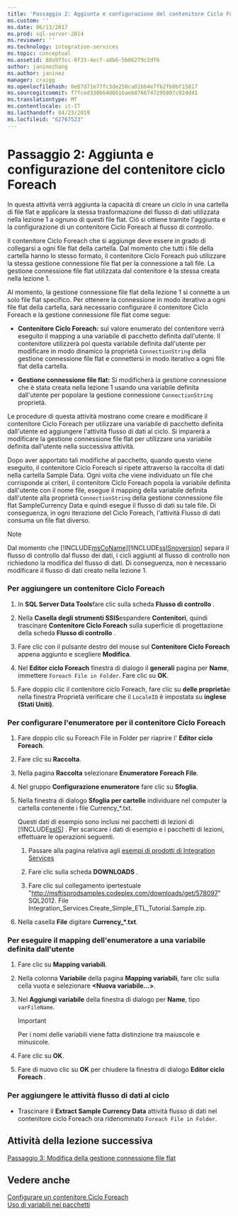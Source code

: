 ```yaml
---
title: 'Passaggio 2: Aggiunta e configurazione del contenitore Ciclo Foreach | Microsoft Docs'
ms.custom: ''
ms.date: 06/13/2017
ms.prod: sql-server-2014
ms.reviewer: ''
ms.technology: integration-services
ms.topic: conceptual
ms.assetid: 88a973cc-0f23-4ecf-adb6-5b06279c2df6
author: janinezhang
ms.author: janinez
manager: craigg
ms.openlocfilehash: 0e07d71e77fc3de250ca01bb4e7fb2fb0bf15817
ms.sourcegitcommit: f7fced330b64d6616aeb8766747295807c92dd41
ms.translationtype: MT
ms.contentlocale: it-IT
ms.lasthandoff: 04/23/2019
ms.locfileid: "62767523"
---
```

# <a name="step-2-adding-and-configuring-the-foreach-loop-container"></a>Passaggio 2: Aggiunta e configurazione del contenitore ciclo Foreach
  In questa attività verrà aggiunta la capacità di creare un ciclo in una cartella di file flat e applicare la stessa trasformazione del flusso di dati utilizzata nella lezione 1 a ognuno di questi file flat. Ciò si ottiene tramite l'aggiunta e la configurazione di un contenitore Ciclo Foreach al flusso di controllo.  
  
 Il contenitore Ciclo Foreach che si aggiunge deve essere in grado di collegarsi a ogni file flat della cartella. Dal momento che tutti i file della cartella hanno lo stesso formato, il contenitore Ciclo Foreach può utilizzare la stessa gestione connessione file flat per la connessione a tali file. La gestione connessione file flat utilizzata dal contenitore è la stessa creata nella lezione 1.  
  
 Al momento, la gestione connessione file flat della lezione 1 si connette a un solo file flat specifico. Per ottenere la connessione in modo iterativo a ogni file flat della cartella, sarà necessario configurare il contenitore Ciclo Foreach e la gestione connessione file flat come segue:  
  
-   **Contenitore Ciclo Foreach:** sul valore enumerato del contenitore verrà eseguito il mapping a una variabile di pacchetto definita dall'utente. Il contenitore utilizzerà poi questa variabile definita dall'utente per modificare in modo dinamico la proprietà `ConnectionString` della gestione connessione file flat e connettersi in modo iterativo a ogni file flat della cartella.  
  
-   **Gestione connessione file flat:** Si modificherà la gestione connessione che è stata creata nella lezione 1 usando una variabile definita dall'utente per popolare la gestione connessione `ConnectionString` proprietà.  
  
 Le procedure di questa attività mostrano come creare e modificare il contenitore Ciclo Foreach per utilizzare una variabile di pacchetto definita dall'utente ed aggiungere l'attività flusso di dati al ciclo. Si imparerà a modificare la gestione connessione file flat per utilizzare una variabile definita dall'utente nella successiva attività.  
  
 Dopo aver apportato tali modifiche al pacchetto, quando questo viene eseguito, il contenitore Ciclo Foreach si ripete attraverso la raccolta di dati nella cartella Sample Data. Ogni volta che viene individuato un file che corrisponde ai criteri, il contenitore Ciclo Foreach popola la variabile definita dall'utente con il nome file, esegue il mapping della variabile definita dall'utente alla proprietà `ConnectionString` della gestione connessione file flat SampleCurrency Data e quindi esegue il flusso di dati su tale file. Di conseguenza, in ogni iterazione del Ciclo Foreach, l'attività Flusso di dati consuma un file flat diverso.  
  
> [!NOTE]  
>  Dal momento che [!INCLUDE[msCoName](../includes/msconame-md.md)][!INCLUDE[ssISnoversion](../includes/ssisnoversion-md.md)] separa il flusso di controllo dal flusso dei dati, i cicli aggiunti al flusso di controllo non richiedono la modifica del flusso di dati. Di conseguenza, non è necessario modificare il flusso di dati creato nella lezione 1.  
  
### <a name="to-add-a-foreach-loop-container"></a>Per aggiungere un contenitore Ciclo Foreach  
  
1.  In **SQL Server Data Tools**fare clic sulla scheda **Flusso di controllo** .  
  
2.  Nella **Casella degli strumenti SSIS**espandere **Contenitori**, quindi trascinare **Contenitore Ciclo Foreach** sulla superficie di progettazione della scheda **Flusso di controllo** .  
  
3.  Fare clic con il pulsante destro del mouse sul **Contenitore Ciclo Foreach** appena aggiunto e scegliere **Modifica**.  
  
4.  Nel **Editor ciclo Foreach** finestra di dialogo il **generali** pagina per **Name**, immettere `Foreach File in Folder`. Fare clic su **OK**.  
  
5.  Fare doppio clic il contenitore ciclo Foreach, fare clic su **delle proprietà**e nella finestra Proprietà verificare che il `LocaleID` è impostata su **inglese (Stati Uniti)**.  
  
### <a name="to-configure-the-enumerator-for-the-foreach-loop-container"></a>Per configurare l'enumeratore per il contenitore Ciclo Foreach  
  
1.  Fare doppio clic su Foreach File in Folder per riaprire l' **Editor ciclo Foreach**.  
  
2.  Fare clic su **Raccolta**.  
  
3.  Nella pagina **Raccolta** selezionare **Enumeratore Foreach File**.  
  
4.  Nel gruppo **Configurazione enumeratore** fare clic su **Sfoglia**.  
  
5.  Nella finestra di dialogo **Sfoglia per cartelle** individuare nel computer la cartella contenente i file Currency_*.txt.  
  
     Questi dati di esempio sono inclusi nei pacchetti di lezioni di [!INCLUDE[ssIS](../includes/ssis-md.md)] . Per scaricare i dati di esempio e i pacchetti di lezioni, effettuare le operazioni seguenti.  
  
    1.  Passare alla pagina relativa agli [esempi di prodotti di Integration Services](https://go.microsoft.com/fwlink/?LinkId=275027)  
  
    2.  Fare clic sulla scheda **DOWNLOADS** .  
  
    3.  Fare clic sul collegamento ipertestuale "http://msftisprodsamples.codeplex.com/downloads/get/578097" SQL2012. File Integration_Services.Create_Simple_ETL_Tutorial.Sample.zip.  
  
6.  Nella casella **File** digitare **Currency_\*.txt**.  
  
### <a name="to-map-the-enumerator-to-a-user-defined-variable"></a>Per eseguire il mapping dell'enumeratore a una variabile definita dall'utente  
  
1.  Fare clic su **Mapping variabili**.  
  
2.  Nella colonna **Variabile** della pagina **Mapping variabili**, fare clic sulla cella vuota e selezionare **\<Nuova variabile...>**.  
  
3.  Nel **Aggiungi variabile** della finestra di dialogo per **Name**, tipo `varFileName`.  
  
    > [!IMPORTANT]  
    >  Per i nomi delle variabili viene fatta distinzione tra maiuscole e minuscole.  
  
4.  Fare clic su **OK**.  
  
5.  Fare di nuovo clic su **OK** per chiudere la finestra di dialogo **Editor ciclo Foreach** .  
  
### <a name="to-add-the-data-flow-task-to-the-loop"></a>Per aggiungere le attività flusso di dati al ciclo  
  
-   Trascinare il **Extract Sample Currency Data** attività flusso di dati nel contenitore ciclo Foreach ora ridenominato `Foreach File in Folder`.  
  
## <a name="next-lesson-task"></a>Attività della lezione successiva  
 [Passaggio 3: Modifica della gestione connessione file flat](lesson-2-3-modifying-the-flat-file-connection-manager.md)  
  
## <a name="see-also"></a>Vedere anche  
 [Configurare un contenitore Ciclo Foreach](control-flow/foreach-loop-container.md)   
 [Uso di variabili nei pacchetti](use-variables-in-packages.md)  
  
  
